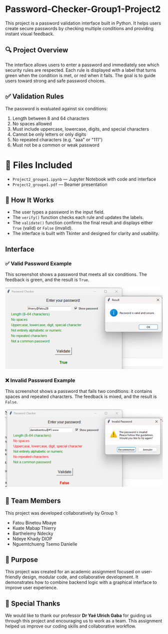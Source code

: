 # Password-Checker-Group1-Project2
This project is a password validation interface built in Python. It helps users create secure passwords by checking multiple conditions and providing instant visual feedback.

## 🔍 Project Overview

The interface allows users to enter a password and immediately see which security rules are respected. Each rule is displayed with a label that turns green when the condition is met, or red when it fails. The goal is to guide users toward strong and safe password choices.

## ✅ Validation Rules

The password is evaluated against six conditions:
1. Length between 8 and 64 characters
2. No spaces allowed
3. Must include uppercase, lowercase, digits, and special characters
4. Cannot be only letters or only digits
5. No repeated characters (e.g. "aaa" or "111")
6. Must not be a common or weak password

# 📁 Files Included

- `Project2_groupe1.ipynb` — Jupyter Notebook with code and interface
- `Project2_groupe1.pdf` — Beamer presentation

## 🧠 How It Works

- The user types a password in the input field.
- The `verify()` function checks each rule and updates the labels.
- The `validate()` function confirms the final result and displays either `True` (valid) or `False` (invalid).
- The interface is built with Tkinter and designed for clarity and usability.

 ## Interface 

### ✅ Valid Password Example
This screenshot shows a password that meets all six conditions. The feedback is green, and the result is `True`.

![Valid Password](interface2.png)

### ❌ Invalid Password Example
This screenshot shows a password that fails two conditions: it contains spaces and repeated characters. The feedback is mixed, and the result is `False`.

![Invalid Password](interface3.png)



## 👥 Team Members

This project was developed collaboratively by Group 1:
- Fatou Binetou Mbaye
- Kuate Mabap Thierry
- Barthelemy Ndecky
- Ndeye Khady DIOP
- Nguemtchueng Tsemo Danielle



## 🎯 Purpose

This project was created for an academic assignment focused on user-friendly design, modular code, and collaborative development. It demonstrates how to combine  backend logic with a graphical interface to improve user experience.

## 🙏 Special Thanks

We would like to thank our professor  **Dr Yaé Ulrich Gaba** for guiding us through this project and encouraging us to work as a team. This assignment helped us improve our coding skills and collaborative workflow.

